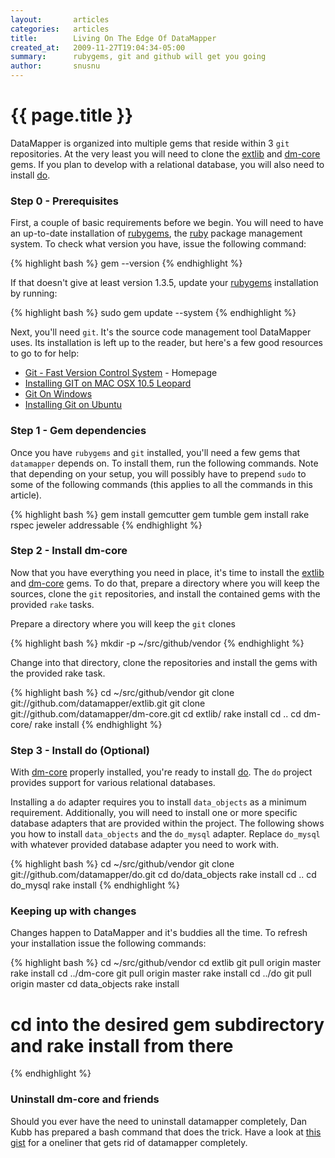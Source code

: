 ```yaml
---
layout:       articles
categories:   articles
title:        Living On The Edge Of DataMapper
created_at:   2009-11-27T19:04:34-05:00
summary:      rubygems, git and github will get you going
author:       snusnu
---
```


{{ page.title }}
================

DataMapper is organized into multiple gems that reside within 3 `git` repositories.
At the very least you will need to clone the [extlib](http://github.com/datamapper/extlib)
and [dm-core](http://github.com/datamapper/dm-core) gems. If you plan to develop with a
relational database, you will also need to install [do](http://github.com/datamapper/do).


### Step 0 - Prerequisites

First, a couple of basic requirements before we begin. You will need to have
an up-to-date installation of [rubygems](http://www.rubygems.org/), the [ruby](http://www.ruby-lang.org/)
package management system. To check what version you have, issue the following command:

{% highlight bash %}
gem --version
{% endhighlight %}

If that doesn't give at least version 1.3.5, update your [rubygems](http://www.rubygems.org/)
installation by running:

{% highlight bash %}
sudo gem update --system
{% endhighlight %}

Next, you'll need `git`. It's the source code management tool DataMapper uses.
Its installation is left up to the reader, but here's a few good resources to go
to for help:

* [Git - Fast Version Control System](http://git-scm.com/) - Homepage
* [Installing GIT on MAC OSX 10.5 Leopard](http://dysinger.net/2007/12/30/installing-git-on-mac-os-x-105-leopard/)
* [Git On Windows](http://ropiku.wordpress.com/2007/12/28/git-on-windows/)
* [Installing Git on Ubuntu](http://chrisolsen.org/2008/03/10/installing-git-on-ubuntu/)


### Step 1 - Gem dependencies

Once you have `rubygems` and `git` installed, you'll need a few gems that `datamapper` depends on.
To install them, run the following commands. Note that depending on your setup, you will possibly have
to prepend `sudo` to some of the following commands (this applies to all the commands in this article).

{% highlight bash %}
gem install gemcutter
gem tumble
gem install rake rspec jeweler addressable
{% endhighlight %}


### Step 2 - Install dm-core

Now that you have everything you need in place, it's time to install the
[extlib](http://github.com/datamapper/extlib) and [dm-core](http://github.com/datamapper/dm-core)
gems. To do that, prepare a directory where you will keep the sources, clone
the `git` repositories, and install the contained gems with the provided `rake` tasks.

Prepare a directory where you will keep the `git` clones

{% highlight bash %}
mkdir -p ~/src/github/vendor
{% endhighlight %}

Change into that directory, clone the repositories and install the gems
with the provided rake task.

{% highlight bash %}
cd ~/src/github/vendor
git clone git://github.com/datamapper/extlib.git
git clone git://github.com/datamapper/dm-core.git
cd extlib/
rake install
cd ..
cd dm-core/
rake install
{% endhighlight %}

### Step 3 - Install do (Optional)

With [dm-core](http://github.com/datamapper/dm-core) properly installed, you're ready
to install [do](http://github.com/datamapper/do).
The `do` project provides support for various relational databases.

Installing a `do` adapter requires you to install `data_objects` as a minimum requirement.
Additionally, you will need to install one or more specific database adapters that are provided within
the project. The following shows you how to install `data_objects` and the `do_mysql` adapter. Replace
`do_mysql` with whatever provided database adapter you need to work with.

{% highlight bash %}
cd ~/src/github/vendor
git clone git://github.com/datamapper/do.git
cd do/data_objects
rake install
cd ..
cd do_mysql
rake install
{% endhighlight %}

### Keeping up with changes

Changes happen to DataMapper and it's buddies all the time. To refresh your
installation issue the following commands:

{% highlight bash %}
cd ~/src/github/vendor
cd extlib
git pull origin master
rake install
cd ../dm-core
git pull origin master
rake install
cd ../do
git pull origin master
cd data_objects
rake install
# cd into the desired gem subdirectory and rake install from there
{% endhighlight %}

### Uninstall dm-core and friends

Should you ever have the need to uninstall datamapper completely, Dan Kubb has prepared a
bash command that does the trick. Have a look at [this gist](http://gist.github.com/31187)
for a oneliner that gets rid of datamapper completely.

